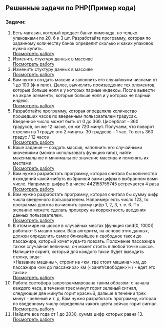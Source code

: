 ## Решенные задачи по PHP(Пример кода)  
### Задачи:  
1. Есть магазин, который продает банки лимонада, но только упаковками по 20, 6 и 3 шт.
Разработайте программу, которая по заданному количеству банок определит сколько и каких 
упаковок нужно купить.  
[Посмотреть работу](bottles.php)
2. Изменить стуктуру данных в массиве  
[Посмотреть работу](countries.php)
3. Изменить стуктуру данных в массиве  
[Посмотреть работу](dates.php)
4. Вам нужно создать массив и заполнить его случайными числами от 1 до 100 (ф-я rand). 
Далее, вычислить произведение тех элементов, которые больше ноля и у которых парные индексы. 
После вывести на экран элементы, которые больше ноля и у которых не парный индекс.  
[Посмотреть работу](elementsOfArr.php)
5. Разработайте программу, которая определяла количество прошедших часов по введенным 
пользователем градусах. Введенное число может быть от 0 до 360. Циферблат - 360 градусов, он же 12 часов, он же 720 минут. 
Получаем, что поворот стрелки на 1 градус это 2 минуты. 30 градусов - 1 час. То есть 360 градус / 12 часов  
[Посмотреть работу](hours.php)
6. Ваше задание — создать массив, наполнить его случайными значениями
(можно использовать функцию rand), найти максимальное и минимальное значение массива 
и поменять их местами.  
[Посмотреть работу](minMaxArr.php)
7. Вам нужно разработать программу, которая считала бы количество вхождений какой-нибуть выбранной вами 
цифры в выбранном вами числе. Например: цифра 5 в числе 442158755745 встречается 4 раза  
[Посмотреть работу](numberOfRepetitions.php)
8. Вам нужно разработать программу, которая считала бы сумму цифр числа введенного пользователем. 
Например: есть число 123, то программа должна вычислить сумму цифр 1, 2, 3, т. е. 6.
По желанию можете сделать проверку на корректность введения данных пользователем.  
[Посмотреть работу](summOfDigits.php)
9. В этом мире на шоссе в случайных местах (функция rand(0, 1000)) работают 5 машин такси.
Ваш алгоритм, на основе этих данных, должен определить самое ближайшее и свободное такси до пассажира, который хочет куда-то поехать.
Положение пассажира также случайная величина, он может стоять в любой точке шоссе.
Напишите скрипт, который для каждого такси будет выводить строку, вида:  
<Название машины>, строит на <км, где стоит машина> км, до пассажира <км до пассажира> км (<занят/свободен>)</ - едет это такси>  
[Посмотреть работу](taxi.php)
10. Работа светофора запрограммирована таким образом: с начала каждого часа, в течении трех минут горит 
зеленый сигнал, следующие две минуты горит красный, дальше в течении трех минут - зеленый и т. д. 
Вам нужно разработать программу, которая по введенному числу определяла какого цвета сейчас горит сигнал.  
[Посмотреть работу](traficlight.php)
11. Найдите все года от 1 до 2030, сумма цифр которых равна 13.  
[Посмотреть работу](yearsSum13.php)

